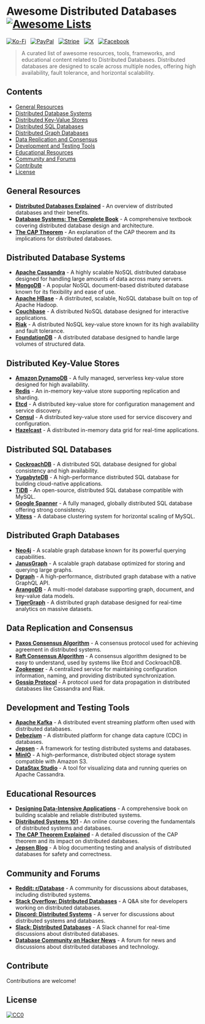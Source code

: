 # Awesome Distributed Databases [![Awesome Lists](https://srv-cdn.himpfen.io/badges/awesome-lists/awesomelists-flat.svg)](https://github.com/awesomelistsio/awesome)

[![Ko-Fi](https://srv-cdn.himpfen.io/badges/kofi/kofi-flat.svg)](https://ko-fi.com/awesomelists) &nbsp; [![PayPal](https://srv-cdn.himpfen.io/badges/paypal/paypal-flat.svg)](https://www.paypal.com/donate/?hosted_button_id=3LLKRXJU44EJJ) &nbsp; [![Stripe](https://srv-cdn.himpfen.io/badges/stripe/stripe-flat.svg)](https://tinyurl.com/e8ymxdw3) &nbsp; [![X](https://srv-cdn.himpfen.io/badges/twitter/twitter-flat.svg)](https://x.com/ListsAwesome) &nbsp; [![Facebook](https://srv-cdn.himpfen.io/badges/facebook-pages/facebook-pages-flat.svg)](https://www.facebook.com/awesomelists)

> A curated list of awesome resources, tools, frameworks, and educational content related to Distributed Databases. Distributed databases are designed to scale across multiple nodes, offering high availability, fault tolerance, and horizontal scalability.

## Contents

- [General Resources](#general-resources)
- [Distributed Database Systems](#distributed-database-systems)
- [Distributed Key-Value Stores](#distributed-key-value-stores)
- [Distributed SQL Databases](#distributed-sql-databases)
- [Distributed Graph Databases](#distributed-graph-databases)
- [Data Replication and Consensus](#data-replication-and-consensus)
- [Development and Testing Tools](#development-and-testing-tools)
- [Educational Resources](#educational-resources)
- [Community and Forums](#community-and-forums)
- [Contribute](#contribute)
- [License](#license)

## General Resources

- **[Distributed Databases Explained](https://www.ibm.com/topics/distributed-database)** - An overview of distributed databases and their benefits.
- **[Database Systems: The Complete Book](https://www.amazon.com/Database-Systems-Complete-Book-2nd/dp/0131873253)** - A comprehensive textbook covering distributed database design and architecture.
- **[The CAP Theorem](https://en.wikipedia.org/wiki/CAP_theorem)** - An explanation of the CAP theorem and its implications for distributed databases.

## Distributed Database Systems

- **[Apache Cassandra](https://cassandra.apache.org/)** - A highly scalable NoSQL distributed database designed for handling large amounts of data across many servers.
- **[MongoDB](https://www.mongodb.com/)** - A popular NoSQL document-based distributed database known for its flexibility and ease of use.
- **[Apache HBase](https://hbase.apache.org/)** - A distributed, scalable, NoSQL database built on top of Apache Hadoop.
- **[Couchbase](https://www.couchbase.com/)** - A distributed NoSQL database designed for interactive applications.
- **[Riak](https://riak.com/)** - A distributed NoSQL key-value store known for its high availability and fault tolerance.
- **[FoundationDB](https://www.foundationdb.org/)** - A distributed database designed to handle large volumes of structured data.

## Distributed Key-Value Stores

- **[Amazon DynamoDB](https://aws.amazon.com/dynamodb/)** - A fully managed, serverless key-value store designed for high availability.
- **[Redis](https://redis.io/)** - An in-memory key-value store supporting replication and sharding.
- **[Etcd](https://etcd.io/)** - A distributed key-value store for configuration management and service discovery.
- **[Consul](https://www.consul.io/)** - A distributed key-value store used for service discovery and configuration.
- **[Hazelcast](https://hazelcast.com/)** - A distributed in-memory data grid for real-time applications.

## Distributed SQL Databases

- **[CockroachDB](https://www.cockroachlabs.com/)** - A distributed SQL database designed for global consistency and high availability.
- **[YugabyteDB](https://www.yugabyte.com/)** - A high-performance distributed SQL database for building cloud-native applications.
- **[TiDB](https://pingcap.com/)** - An open-source, distributed SQL database compatible with MySQL.
- **[Google Spanner](https://cloud.google.com/spanner)** - A fully managed, globally distributed SQL database offering strong consistency.
- **[Vitess](https://vitess.io/)** - A database clustering system for horizontal scaling of MySQL.

## Distributed Graph Databases

- **[Neo4j](https://neo4j.com/)** - A scalable graph database known for its powerful querying capabilities.
- **[JanusGraph](https://janusgraph.org/)** - A scalable graph database optimized for storing and querying large graphs.
- **[Dgraph](https://dgraph.io/)** - A high-performance, distributed graph database with a native GraphQL API.
- **[ArangoDB](https://www.arangodb.com/)** - A multi-model database supporting graph, document, and key-value data models.
- **[TigerGraph](https://www.tigergraph.com/)** - A distributed graph database designed for real-time analytics on massive datasets.

## Data Replication and Consensus

- **[Paxos Consensus Algorithm](https://lamport.azurewebsites.net/pubs/paxos-simple.pdf)** - A consensus protocol used for achieving agreement in distributed systems.
- **[Raft Consensus Algorithm](https://raft.github.io/)** - A consensus algorithm designed to be easy to understand, used by systems like Etcd and CockroachDB.
- **[Zookeeper](https://zookeeper.apache.org/)** - A centralized service for maintaining configuration information, naming, and providing distributed synchronization.
- **[Gossip Protocol](https://en.wikipedia.org/wiki/Gossip_protocol)** - A protocol used for data propagation in distributed databases like Cassandra and Riak.

## Development and Testing Tools

- **[Apache Kafka](https://kafka.apache.org/)** - A distributed event streaming platform often used with distributed databases.
- **[Debezium](https://debezium.io/)** - A distributed platform for change data capture (CDC) in databases.
- **[Jepsen](https://jepsen.io/)** - A framework for testing distributed systems and databases.
- **[MinIO](https://min.io/)** - A high-performance, distributed object storage system compatible with Amazon S3.
- **[DataStax Studio](https://www.datastax.com/products/datastax-studio)** - A tool for visualizing data and running queries on Apache Cassandra.

## Educational Resources

- **[Designing Data-Intensive Applications](https://www.oreilly.com/library/view/designing-data-intensive-applications/9781491903063/)** - A comprehensive book on building scalable and reliable distributed systems.
- **[Distributed Systems 101](https://www.coursera.org/learn/cloud-computing)** - An online course covering the fundamentals of distributed systems and databases.
- **[The CAP Theorem Explained](https://www.infoq.com/articles/cap-twelve-years-later-how-the-rules-have-changed/)** - A detailed discussion of the CAP theorem and its impact on distributed databases.
- **[Jepsen Blog](https://jepsen.io/)** - A blog documenting testing and analysis of distributed databases for safety and correctness.

## Community and Forums

- **[Reddit: r/Database](https://www.reddit.com/r/Database/)** - A community for discussions about databases, including distributed systems.
- **[Stack Overflow: Distributed Databases](https://stackoverflow.com/questions/tagged/distributed-database)** - A Q&A site for developers working on distributed databases.
- **[Discord: Distributed Systems](https://discord.gg/distributedsystems)** - A server for discussions about distributed systems and databases.
- **[Slack: Distributed Databases](https://distributed-databases.slack.com/)** - A Slack channel for real-time discussions about distributed databases.
- **[Database Community on Hacker News](https://news.ycombinator.com/)** - A forum for news and discussions about distributed databases and technology.

## Contribute

Contributions are welcome!

## License

[![CC0](https://mirrors.creativecommons.org/presskit/buttons/88x31/svg/by-sa.svg)](http://creativecommons.org/licenses/by-sa/4.0/)
